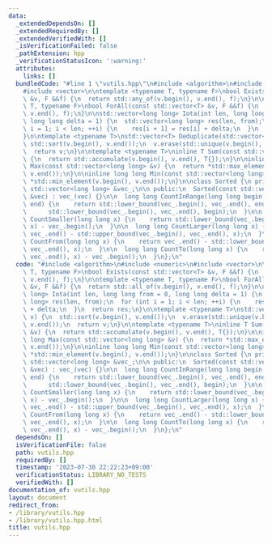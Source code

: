 ```yaml
---
data:
  _extendedDependsOn: []
  _extendedRequiredBy: []
  _extendedVerifiedWith: []
  _isVerificationFailed: false
  _pathExtension: hpp
  _verificationStatusIcon: ':warning:'
  attributes:
    links: []
  bundledCode: "#line 1 \"vutils.hpp\"\n#include <algorithm>\n#include <numeric>\n\
    #include <vector>\n\ntemplate <typename T, typename F>\nbool Exists(const std::vector<T>\
    \ &v, F &&f) {\n  return std::any_of(v.begin(), v.end(), f);\n}\n\ntemplate <typename\
    \ T, typename F>\nbool ForAll(const std::vector<T> &v, F &&f) {\n  return std::all_of(v.begin(),\
    \ v.end(), f);\n}\n\nstd::vector<long long> Iota(int len, long long from = 0,\
    \ long long delta = 1) {\n  std::vector<long long> res(len, from);\n  for (int\
    \ i = 1; i < len; ++i) {\n    res[i + 1] = res[i] + delta;\n  }\n  return res;\n\
    }\n\ntemplate <typename T>\nstd::vector<T> Deduplicate(std::vector<T> v) {\n \
    \ std::sort(v.begin(), v.end());\n  v.erase(std::unique(v.begin(), v.end()), v.end());\n\
    \  return v;\n}\n\ntemplate <typename T>\ninline T Sum(const std::vector<T> &v)\
    \ {\n  return std::accumulate(v.begin(), v.end(), T{});\n}\n\ninline long long\
    \ Max(const std::vector<long long> &v) {\n  return *std::max_element(v.begin(),\
    \ v.end());\n}\n\ninline long long Min(const std::vector<long long> &v) {\n  return\
    \ *std::min_element(v.begin(), v.end());\n}\n\nclass Sorted {\n private:\n  const\
    \ std::vector<long long> &vec_;\n\n public:\n  Sorted(const std::vector<long long>\
    \ &vec) : vec_(vec) {}\n\n  long long CountInRange(long long begin, long long\
    \ end) {\n    return std::lower_bound(vec_.begin(), vec_.end(), end) -\n     \
    \      std::lower_bound(vec_.begin(), vec_.end(), begin);\n  }\n\n  long long\
    \ CountSmaller(long long x) {\n    return std::lower_bound(vec_.begin(), vec_.end(),\
    \ x) - vec_.begin();\n  }\n\n  long long CountLarger(long long x) {\n    return\
    \ vec_.end() - std::upper_bound(vec_.begin(), vec_.end(), x);\n  }\n\n  long long\
    \ CountFrom(long long x) {\n    return vec_.end() - std::lower_bound(vec_.begin(),\
    \ vec_.end(), x);\n  }\n\n  long long CountTo(long long x) {\n    return std::upper_bound(vec_.begin(),\
    \ vec_.end(), x) - vec_.begin();\n  }\n};\n"
  code: "#include <algorithm>\n#include <numeric>\n#include <vector>\n\ntemplate <typename\
    \ T, typename F>\nbool Exists(const std::vector<T> &v, F &&f) {\n  return std::any_of(v.begin(),\
    \ v.end(), f);\n}\n\ntemplate <typename T, typename F>\nbool ForAll(const std::vector<T>\
    \ &v, F &&f) {\n  return std::all_of(v.begin(), v.end(), f);\n}\n\nstd::vector<long\
    \ long> Iota(int len, long long from = 0, long long delta = 1) {\n  std::vector<long\
    \ long> res(len, from);\n  for (int i = 1; i < len; ++i) {\n    res[i + 1] = res[i]\
    \ + delta;\n  }\n  return res;\n}\n\ntemplate <typename T>\nstd::vector<T> Deduplicate(std::vector<T>\
    \ v) {\n  std::sort(v.begin(), v.end());\n  v.erase(std::unique(v.begin(), v.end()),\
    \ v.end());\n  return v;\n}\n\ntemplate <typename T>\ninline T Sum(const std::vector<T>\
    \ &v) {\n  return std::accumulate(v.begin(), v.end(), T{});\n}\n\ninline long\
    \ long Max(const std::vector<long long> &v) {\n  return *std::max_element(v.begin(),\
    \ v.end());\n}\n\ninline long long Min(const std::vector<long long> &v) {\n  return\
    \ *std::min_element(v.begin(), v.end());\n}\n\nclass Sorted {\n private:\n  const\
    \ std::vector<long long> &vec_;\n\n public:\n  Sorted(const std::vector<long long>\
    \ &vec) : vec_(vec) {}\n\n  long long CountInRange(long long begin, long long\
    \ end) {\n    return std::lower_bound(vec_.begin(), vec_.end(), end) -\n     \
    \      std::lower_bound(vec_.begin(), vec_.end(), begin);\n  }\n\n  long long\
    \ CountSmaller(long long x) {\n    return std::lower_bound(vec_.begin(), vec_.end(),\
    \ x) - vec_.begin();\n  }\n\n  long long CountLarger(long long x) {\n    return\
    \ vec_.end() - std::upper_bound(vec_.begin(), vec_.end(), x);\n  }\n\n  long long\
    \ CountFrom(long long x) {\n    return vec_.end() - std::lower_bound(vec_.begin(),\
    \ vec_.end(), x);\n  }\n\n  long long CountTo(long long x) {\n    return std::upper_bound(vec_.begin(),\
    \ vec_.end(), x) - vec_.begin();\n  }\n};\n"
  dependsOn: []
  isVerificationFile: false
  path: vutils.hpp
  requiredBy: []
  timestamp: '2023-07-30 22:22:23+09:00'
  verificationStatus: LIBRARY_NO_TESTS
  verifiedWith: []
documentation_of: vutils.hpp
layout: document
redirect_from:
- /library/vutils.hpp
- /library/vutils.hpp.html
title: vutils.hpp
---
```

